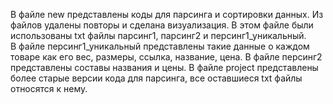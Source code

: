 В файле new представлены коды для парсинга и сортировки данных. Из файлов удалены повторы и сделана визуализация. В этом файле были использованы txt файлы парсинг1, парсинг2 и персинг1_уникальный.  
В файле персинг1_уникальный представлены такие данные о каждом товаре как его вес, размеры, ссылка, название, цена. В файле персинг2 представлены составы названия и цены.
В файле project представлены более старые версии кода для парсинга, все оставшиеся txt файлы относятся к нему.
